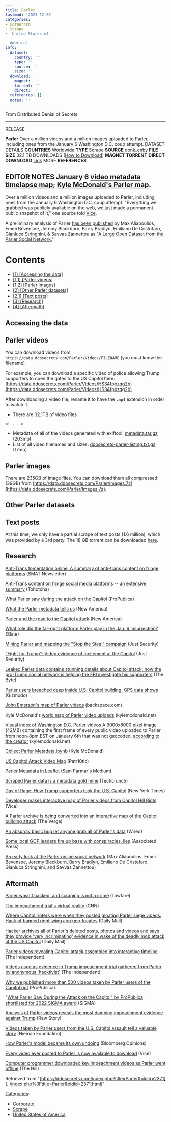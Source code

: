 ```yaml
---
title: Parler
lastmod: '2023-12-02'
categories:
- Corporate
- Scrape
- 'United States of

  America'
info:
  dataset:
    country: ''
    type: ''
    source: ''
    size: ''
  download:
    magnet: ''
    torrent: ''
    direct: ''
  references: []
  notes: ''
---
```




From Distributed Denial of Secrets

---
RELEASE

**Parler**
Over a million videos and a million images uploaded to Parler, including ones from the January 6 Washington D.C. coup attempt.
DATASET DETAILS
**COUNTRIES** Worldwide
**TYPE** Scrape
**SOURCE** donk_enby
**FILE SIZE** 32.1 TB
DOWNLOADS ([How to Download](Torrents.html "Torrents"))
**MAGNET**
**TORRENT**
**DIRECT DOWNLOAD** [Link](https://data.ddosecrets.com/Parler/)
MORE
**REFERENCES**

**EDITOR NOTES**
January 6 [video metadata timelapse map](https://www.adambreuer.com/map); [Kyle McDonald's Parler map](https://kylemcdonald.net/parler/map/).
---

Over a million videos and a million images uploaded to Parler, including
ones from the January 6 Washington D.C. coup attempt. "Everything we
grabbed was publicly available on the web, we just made a permanent
public snapshot of it," one source told
[Vice](https://www.vice.com/en/article/5dpkvx/every-video-ever-posted-to-parler-is-now-available-to-download).

A preliminary analysis of Parler [has been
published](https://arxiv.org/pdf/2101.03820.pdf) by Max Aliapoulios, Emmi Bevensee, Jeremy Blackburn,
Barry Bradlyn, Emiliano De Cristofaro, Gianluca Stringhini, & Savvas
Zannettou as ["A Large Open Dataset from the Parler Social
Network.](http://doi.org/10.5281/zenodo.4442460)"

# Contents

- [[1] [Accessing the
data]](Parler.html#Accessing_the_data)
- [[1.1] [Parler
videos]](Parler.html#Parler_videos)
- [[1.2] [Parler
images]](Parler.html#Parler_images)
- [[2] [Other Parler
datasets]](Parler.html#Other_Parler_datasets)
- [[2.1] [Text
posts]](Parler.html#Text_posts)
- [[3] [Research]](Parler.html#Research)
- [[4] [Aftermath]](Parler.html#Aftermath)

## Accessing the data

## Parler videos

You can download videos from:
`https://data.ddosecrets.com/Parler/Videos/FILENAME` (you must know the
filename)

For example, you can download a specific video of police allowing Trump
supporters to open the gates to the US Capitol here:
[https://data.ddosecrets.com/Parler/Videos/HS34fpbzqg2b](https://data.ddosecrets.com/Parler/Videos/HS34fpbzqg2b)

After downloading a video file, rename it to have the `.mp4` extension
in order to watch it.

- There are 32.1TB of video files

```
<!-- -->
```
- Metadata of all of the videos generated with exiftool:
[metadata.tar.gz](https://data.ddosecrets.com/Parler/Videos/metadata.tar.gz) (203mb)
- List of all video filenames and sizes:
[ddosecrets-parler-listing.txt.gz](https://data.ddosecrets.com/Parler/Videos/ddosecrets-parler-listing.txt.gz) (17mb)

## Parler images

There are 235GB of image files. You can download them all compressed
(39GB) from
[https://data.ddosecrets.com/Parler/Images.7z](https://data.ddosecrets.com/Parler/Images.7z).

## Other Parler datasets

## Text posts

At this time, we only have a partial scrape of text posts (1.6 million),
which was provided by a 3rd party. The 18 GB torrent can be downloaded
[here](../images/d/de/Parler_2020-01-06_posts-partial.torrent).

## Research

[Anti-Trans fomentation online: A summary of anti-trans content on
fringe
platforms](https://blog.smat-app.com/p/anti-trans-fomentation-online) (SMAT Newsletter)

[Anti-Trans content on fringe social media platforms -- an extensive
summary](https://www.tohatoha.org.nz/2022/12/anti-trans-content-on-fringe-social-media-platforms-an-extensive-summary/) (Tohotoha)

[What Parler saw during the attack on the
Capitol](https://projects.propublica.org/parler-capitol-videos/) (ProPublica)

[What the Parler metadata tells
us](https://www.newamerica.org/future-frontlines/reports/parler-and-the-road-to-the-capitol-attack/vi-what-the-parler-metadata-tells-us/) (New America)

[Parler and the road to the Capitol
attack](https://www.newamerica.org/future-frontlines/reports/parler-and-the-road-to-the-capitol-attack/) (New America)

[What role did the far-right platform Parler play in the Jan. 6
insurrection?](https://slate.com/technology/2022/01/parler-jan-6-capitol-facebook-twitter.html) (Slate)

[Mining Parler and mapping the "Stop the Steal"
campaign](https://www.justsecurity.org/79751/mining-parler-and-mapping-the-stop-the-steal-campaign/) (Just Security)

["Fight for Trump": Video evidence of incitement at the
Capitol](https://www.justsecurity.org/74335/fight-for-trump-video-evidence-of-incitement-at-the-capitol/) (Just Security)

[Leaked Parler data contains stunning details about Capitol attack: how
the pro-Trump social network is helping the FBI investigate his
supporters](https://futurism.com/the-byte/leaked-parler-data-capitol-attack) (The Byte)

[Parler users breached deep inside U.S. Capitol building, GPS data
shows](https://gizmodo.com/parler-users-breached-deep-inside-u-s-capitol-building-1846042905) (Gizmodo)

[John Emerson's map of Parler
videos](https://backspace.com/parler-capitol/) (backspace.com)

Kyle McDonald's [world map of Parler video
uploads](https://kylemcdonald.net/parler/map/) (kylemcdonald.net)

[Visual index of Washington D.C. Parler
videos](https://kylemcdonald.net/parler/2021-1-6-noon-to-8pm-EST.jpg) A 9000x8000 pixel image (42MB) containing the
first frame of every public video uploaded to Parler from noon-8pm EST
on January 6th that was not geocoded, [according to the
creator](https://archive.is/sxsMP)
(kylemcdonald.net)

[Collect Parler
Metadata.ipynb](https://gist.github.com/kylemcdonald/8fdabd6526924012c1f5afe538d7dc09) (Kyle McDonald)

[US Capitol Attack Video
Map](https://thepatr10t.github.io/yall-Qaeda/map.html) (Patr10tic)

[Parler Metadata in
Leaflet](https://medium.com/swlh/parler-metadata-in-leaflet-57ac25a198b1) (Sam Parmar's Medium)

[Scraped Parler data is a metadata gold
mine](https://techcrunch.com/2021/01/11/scraped-parler-data-is-a-metadata-goldmine/) (Techcrunch)

[Day of Rage: How Trump supporters took the U.S.
Capitol](https://www.nytimes.com/video/us/politics/100000007606996/capitol-riot-trump-supporters.html) (New York Times)

[Developer makes interactive map of Parler videos from Capitol Hill
Riots](https://www.vice.com/en/article/pkdmm8/developer-makes-interactive-map-of-parler-videos-from-capitol-hill-riots) (Vice)

[A Parler archive is being converted into an interactive map of the
Capitol building
attack](https://www.theverge.com/2021/1/14/22231749/parler-interactive-map-video-gps-capitol-attack) (The Verge)

[An absurdly basic bug let anyone grab all of Parler's
data](https://www.wired.com/story/parler-hack-data-public-posts-images-video/) (Wired)

[Some local GOP leaders fire up base with conspiracies,
lies](https://apnews.com/article/local-gop-leaders-conspiracy-theories-0ef88e6f3b2b418ae07b214131d7f128) (Associated Press)

[An early look at the Parler online social
network](https://arxiv.org/pdf/2101.03820.pdf) (Max Aliapoulios, Emmi Bevensee, Jeremy Blackburn, Barry
Bradlyn, Emiliano De Cristofaro, Gianluca Stringhini, and Savvas
Zannettou)

## Aftermath

[Parler wasn't hacked, and scraping is not a
crime](https://www.lawfareblog.com/parler-wasnt-hacked-and-scraping-not-crime) (Lawfare)

[The impeachment trial's virtual
reality](https://www.cnn.com/2021/02/11/politics/video-footage-capitol-insurrection-impeachment-trial/index.html) (CNN)

[Where Capitol rioters were when they posted gloating Parler siege
videos: Hack of banned right-wing app
geo-locates](https://www.dailymail.co.uk/news/article-9142985/GPS-data-Parler-hack-shows-users-app-stormed-Capitol-Building.html) (Daily Mail)

[Hacker archives all of Parler's deleted posts, photos and videos and
says they provide 'very incriminating' evidence in wake of the deadly
mob attack at the US
Capitol](https://www.dailymail.co.uk/news/article-9135785/Hacker-archives-Parlers-deleted-posts-photos-videos.html) (Daily Mail)

[Parler videos revealing Capitol attack assembled into interactive
timeline](https://www.independent.co.uk/tech/parler-capitol-attack-timeline-propublica-b1789337.html) (The Independent)

[Videos used as evidence in Trump impeachment trial gathered from Parler
by anonymous
'hacktivist'](https://www.independent.co.uk/news/world/americas/us-politics/trump-riot-videos-parler-impeachment-b1801019.html) (The Independent)

[Why we published more than 500 videos taken by Parler users of the
Capitol
riot](https://www.propublica.org/article/why-we-published-parler-users-videos-capitol-attack) (ProPublica)

"[What Parler Saw During the Attack on the Capitol" by ProPublica
shortlisted for 2022 SIGMA
award](https://sigmaawards.org/what-parler-saw-during-the-attack-on-the-capitol/) (SIGMA)

[Analysis of Parler videos reveals the most damning impeachment evidence
against
Trump](https://www.rawstory.com/videos-reveal-trump-impeachment-evidence/) (Raw Story)

[Videos taken by Parler users from the U.S. Capitol assault tell a
valuable
story](https://nieman.harvard.edu/stories/why-raw-video-from-the-u-s-capitol-assault-tells-a-valuable-story/) (Nieman Foundation)

[How Parler's model became its own
undoing](https://www.youtube.com/watch?v=GE4TbxaFs24) (Bloomberg Opinions)

[Every video ever posted to Parler is now available to
download](https://www.vice.com/en/article/5dpkvx/every-video-ever-posted-to-parler-is-now-available-to-download) (Vice)

[Computer programmer downloaded key impeachment videos as Parler went
offline](https://thehill.com/policy/technology/538422-anonymous-programmer-downloaded-key-impeachment-trial-videos-before-parler/) (The Hill)

Retrieved from
"[https://ddosecrets.com/index.php?title=Parler&oldid=2371](../index.php%3Ftitle=Parler&oldid=2371.html)"

[Categories](./Special:Categories.html "Special:Categories"):

- [Corporate](./Category:Corporate.html "Category:Corporate")
- [Scrape](./Category:Scrape.html "Category:Scrape")
- [United States of
America](./Category:United_States_of_America.html "Category:United States of America")
